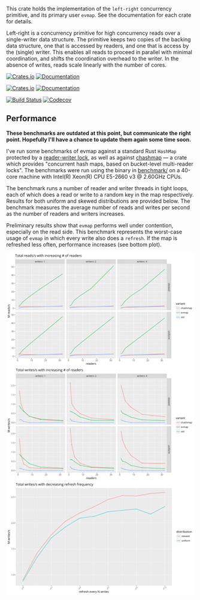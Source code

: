 This crate holds the implementation of the `left-right` concurrency
primitive, and its primary user `evmap`. See the documentation for each
crate for details.

Left-right is a concurrency primitive for high concurrency reads over a
single-writer data structure. The primitive keeps two copies of the
backing data structure, one that is accessed by readers, and one that is
access by the (single) writer. This enables all reads to proceed in
parallel with minimal coordination, and shifts the coordination overhead
to the writer. In the absence of writes, reads scale linearly with the
number of cores.

[![Crates.io](https://img.shields.io/crates/v/left-right.svg)](https://crates.io/crates/left-right)
[![Documentation](https://docs.rs/left-right/badge.svg)](https://docs.rs/left-right/)

[![Crates.io](https://img.shields.io/crates/v/evmap.svg)](https://crates.io/crates/evmap)
[![Documentation](https://docs.rs/evmap/badge.svg)](https://docs.rs/evmap/)

[![Build Status](https://dev.azure.com/jonhoo/jonhoo/_apis/build/status/evmap?branchName=master)](https://dev.azure.com/jonhoo/jonhoo/_build/latest?definitionId=8&branchName=master)
[![Codecov](https://codecov.io/github/jonhoo/rust-evmap/coverage.svg?branch=master)](https://codecov.io/gh/jonhoo/rust-evmap)

## Performance

**These benchmarks are outdated at this point, but communicate the right
point. Hopefully I'll have a chance to update them again some time
soon.**

I've run some benchmarks of evmap against a standard Rust `HashMap` protected
by a [reader-writer
lock](https://doc.rust-lang.org/std/sync/struct.RwLock.html), as well as
against [chashmap](https://crates.io/crates/chashmap) — a crate which provides
"concurrent hash maps, based on bucket-level multi-reader locks". The
benchmarks were run using the binary in [benchmark/](benchmark/src/main.rs) on
a 40-core machine with Intel(R) Xeon(R) CPU E5-2660 v3 @ 2.60GHz CPUs.

The benchmark runs a number of reader and writer threads in tight loops, each
of which does a read or write to a random key in the map respectively. Results
for both uniform and skewed distributions are provided below. The benchmark
measures the average number of reads and writes per second as the number of
readers and writers increases.

Preliminary results show that `evmap` performs well under contention,
especially on the read side. This benchmark represents the worst-case usage of
`evmap` in which every write also does a `refresh`. If the map is refreshed
less often, performance increases (see bottom plot).

![Read throughput](benchmark/read-throughput.png)
![Write throughput](benchmark/write-throughput.png)
![Write throughput](benchmark/write-with-refresh.png)
